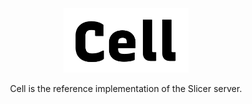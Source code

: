 <div align="center">
  <img src="./docs/img/cell.png" width="200">
  <p>Cell is the reference implementation of the Slicer server.</p>
</div>
